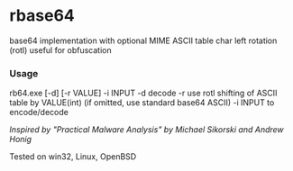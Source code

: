 # rbase64
base64 implementation with optional MIME ASCII table char left rotation (rotl) useful for obfuscation

### Usage
rb64.exe [-d] [-r VALUE] -i INPUT
        -d      decode
        -r      use rotl shifting of ASCII table by VALUE(int) (if omitted, use standard base64 ASCII)
        -i      INPUT to encode/decode

*Inspired by "Practical Malware Analysis" by Michael Sikorski and Andrew Honig*

Tested on win32, Linux, OpenBSD

